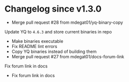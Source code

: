 # Changelog since v1.3.0
- Merge pull request #28 from mdegat01/yq-binary-copy

Update YQ to `4.6.3` and store current binaries in repo 
- Make binaries executable 
- Fix README lint errors 
- Copy YQ binaries instead of building them 
- Merge pull request #27 from mdegat01/docs-forum-link

Fix forum link in docs 
- Fix forum link in docs 
